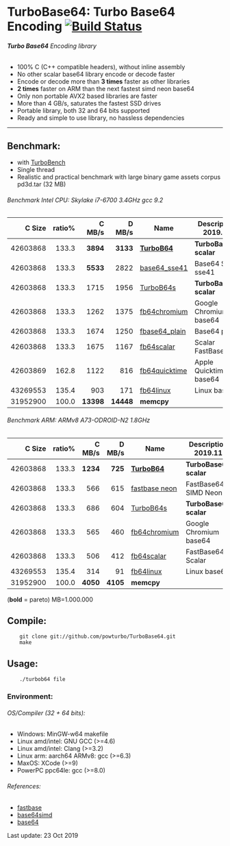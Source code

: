 TurboBase64: Turbo Base64 Encoding [![Build Status](https://travis-ci.org/powturbo/TurboBase64.svg?branch=master)](https://travis-ci.org/powturbo/TurboBase64)
===================================

###### **Turbo Base64** Encoding library
 * 100% C (C++ compatible headers), without inline assembly
 * No other scalar base64 library encode or decode faster
 * Encode or decode more than **3 times** faster as other libraries
 * **2 times** faster on ARM than the next fastest simd neon base64
 * Only non portable AVX2 based libraries are faster
 * More than 4 GB/s, saturates the fastest SSD drives
 * Portable library, both 32 and 64 bits supported
 * Ready and simple to use library, no hassless dependencies
<p>

------------------------------------------------------------------------

## Benchmark:
- with [TurboBench](https://github.com/powturbo/TurboBench)
- Single thread
- Realistic and practical benchmark with large binary game assets corpus pd3d.tar (32 MB)

###### Benchmark Intel CPU: Skylake i7-6700 3.4GHz gcc 9.2
|C Size|ratio%|C MB/s|D MB/s|Name|Description 2019.11|
|--------:|-----:|--------:|--------:|----------------|----------------|
|42603868|133.3|**3894**|**3133**|[**TurboB64**](https://github.com/powturbo/TurboBase64)|**TurboBase64 scalar**|
|42603868|133.3|**5533**|2822|[base64_sse41](https://github.com/aklomp/base64)|Base64 SIMD sse41|
|42603868|133.3|1715|1956|[TurboB64s](https://github.com/powturbo/TurboBase64)|**TurboBase64 scalar**|
|42603868|133.3|1262|1375|[fb64chromium](https://github.com/lemire/fastbase64)|Google Chromium base64|
|42603868|133.3|1674|1250|[fbase64_plain](https://github.com/aklomp/base64)|Base64 plain|
|42603868|133.3|1675|1167|[fb64scalar](https://github.com/lemire/fastbase64)|Scalar FastBase64|
|42603869|162.8|1122|816|[fb64quicktime](https://github.com/lemire/fastbase64)|Apple Quicktime base64|
|43269553|135.4| 903|171|[fb64linux](https://github.com/lemire/fastbase64)|Linux base64|
|31952900|100.0|**13398**|**14448**|**memcpy**|

###### Benchmark ARM: ARMv8 A73-ODROID-N2 1.8GHz
|C Size|ratio%|C MB/s|D MB/s|Name|Description 2019.11|
|--------:|-----:|--------:|--------:|----------------|----------------|
|42603868|133.3|**1234**|**725**|[**TurboB64**](https://github.com/powturbo/TurboBase64)|**TurboBase64 scalar**|
|42603868|133.3|566|615|[fastbase neon](https://github.com/lemire/fastbase64)|FastBase64 SIMD Neon|
|42603868|133.3|686|604|[TurboB64s](https://github.com/powturbo/TurboBase64)|**TurboBase64 scalar**|
|42603868|133.3|565|460|[fb64chromium](https://github.com/lemire/fastbase64)|Google Chromium base64|
|42603868|133.3|506|412|[fb64scalar](https://github.com/lemire/fastbase64)|FastBase64 Scalar|
|43269553|135.4|314|91|[fb64linux](https://github.com/lemire/fastbase64)|Linux base64|
|31952900|100.0|**4050**|**4105**|**memcpy**|

(**bold** = pareto)  MB=1.000.000


<p>

## Compile:
        git clone git://github.com/powturbo/TurboBase64.git
        make

## Usage:

        ./turbob64 file

### Environment:

###### OS/Compiler (32 + 64 bits):
- Windows: MinGW-w64 makefile
- Linux amd/intel: GNU GCC (>=4.6)
- Linux amd/intel: Clang (>=3.2) 
- Linux arm: aarch64 ARMv8:  gcc (>=6.3)
- MaxOS: XCode (>=9)
- PowerPC ppc64le: gcc (>=8.0)

###### References:
- [fastbase](https://github.com/lemire/fastbase64)
- [base64simd](https://github.com/WojciechMula/base64simd)
- [base64](https://github.com/aklomp/base64)

Last update: 23 Oct 2019

